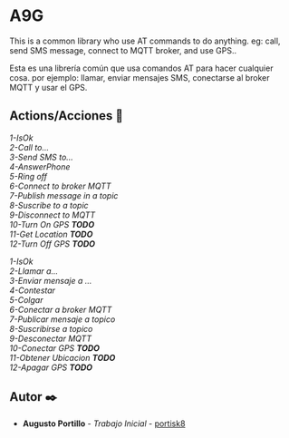 # A9G
This is a common library who use AT commands to do anything. eg: call, send SMS message, connect to MQTT broker, and use GPS..

Esta es una librería común que usa comandos AT para hacer cualquier cosa. por ejemplo: llamar, enviar mensajes SMS, conectarse al broker MQTT y usar el GPS.

## Actions/Acciones 🚀

_1-IsOk<br/>
2-Call to...<br/>
3-Send SMS to...<br/>
4-AnswerPhone<br/>
5-Ring off<br/>
6-Connect to broker MQTT<br/>
7-Publish message in a topic<br/>
8-Suscribe to a topic<br/>
9-Disconnect to MQTT <br/>
10-Turn On GPS **TODO**<br/>
11-Get Location **TODO**<br/>
12-Turn Off GPS **TODO**_

_1-IsOk<br/>
2-Llamar a...<br/>
3-Enviar mensaje a ...<br/>
4-Contestar<br/>
5-Colgar<br/>
6-Conectar a broker MQTT<br/>
7-Publicar mensaje a topico<br/>
8-Suscribirse a topico<br/>
9-Desconectar MQTT <br/>
10-Conectar GPS **TODO**<br/>
11-Obtener Ubicacion **TODO**<br/>
12-Apagar GPS **TODO**_

## Autor ✒️

* **Augusto Portillo** - *Trabajo Inicial* - [portisk8](https://github.com/portisk8)
